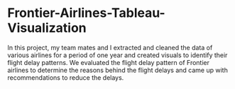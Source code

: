# Frontier-Airlines-Tableau-Visualization
In this project, my team mates and I extracted and cleaned the data of various airlines for a period of one year and created visuals to identify their flight delay patterns.  We evaluated the flight delay pattern of Frontier airlines to determine the reasons behind the flight delays and came up with recommendations to reduce the delays. 

